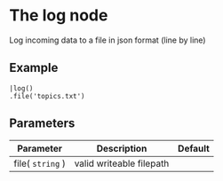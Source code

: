The log node
=====================

Log incoming data to a file in json format (line by line)

Example
-------
```dfs  
|log()
.file('topics.txt') 
```

Parameters
----------

Parameter     | Description | Default 
--------------|-------------|--------- 
file( `string` )| valid writeable filepath |
